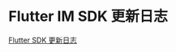 # Flutter IM SDK 更新日志

<Toc />

[Flutter SDK 更新日志](https://pub.flutter-io.cn/packages/im_flutter_sdk/changelog)